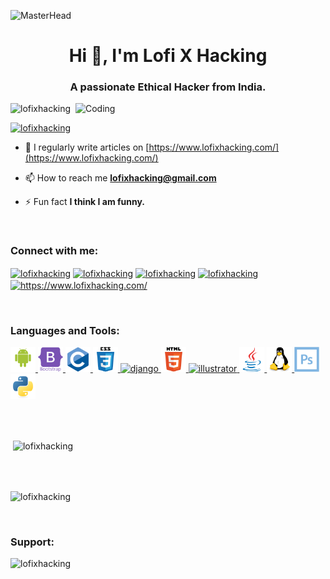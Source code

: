 ![MasterHead](https://img.freepik.com/premium-vector/hacker-vector-trendy-banner_36298-492.jpg?w=996)
<h1 align="center">Hi 👋, I'm Lofi X Hacking</h1>
<h3 align="center">A passionate Ethical Hacker from India.</h3>
<img align="right" alt="Coding" width="400" src="https://i.pinimg.com/originals/e4/26/70/e426702edf874b181aced1e2fa5c6cde.gif">


<p align="left"> <img src="https://komarev.com/ghpvc/?username=lofixhacking&label=Profile%20views&color=0e75b6&style=flat" alt="lofixhacking" /> </p>

<p align="left"> <a href="https://twitter.com/lofixhacking" target="blank"><img src="https://img.shields.io/twitter/follow/lofixhacking?logo=twitter&style=for-the-badge" alt="lofixhacking" /></a> </p>

- 📝 I regularly write articles on [https://www.lofixhacking.com/](https://www.lofixhacking.com/)

- 📫 How to reach me **lofixhacking@gmail.com**

- ⚡ Fun fact **I think I am funny.**

<br>
<h3 align="left">Connect with me:</h3>
<p align="left">
<a href="https://twitter.com/lofixhacking" target="blank"><img align="center" src="https://raw.githubusercontent.com/rahuldkjain/github-profile-readme-generator/master/src/images/icons/Social/twitter.svg" alt="lofixhacking" height="30" width="40" /></a>
<a href="https://linkedin.com/in/lofixhacking" target="blank"><img align="center" src="https://raw.githubusercontent.com/rahuldkjain/github-profile-readme-generator/master/src/images/icons/Social/linked-in-alt.svg" alt="lofixhacking" height="30" width="40" /></a>
<a href="https://instagram.com/lofixhacking" target="blank"><img align="center" src="https://raw.githubusercontent.com/rahuldkjain/github-profile-readme-generator/master/src/images/icons/Social/instagram.svg" alt="lofixhacking" height="30" width="40" /></a>
<a href="https://www.youtube.com/c/lofixhacking" target="blank"><img align="center" src="https://raw.githubusercontent.com/rahuldkjain/github-profile-readme-generator/master/src/images/icons/Social/youtube.svg" alt="lofixhacking" height="30" width="40" /></a>
<a href="/https://www.lofixhacking.com/" target="blank"><img align="center" src="https://raw.githubusercontent.com/rahuldkjain/github-profile-readme-generator/master/src/images/icons/Social/rss.svg" alt="https://www.lofixhacking.com/" height="30" width="40" /></a>
</p><br>

<h3 align="left">Languages and Tools:</h3>
<p align="left"> <a href="https://developer.android.com" target="_blank" rel="noreferrer"> <img src="https://raw.githubusercontent.com/devicons/devicon/master/icons/android/android-original-wordmark.svg" alt="android" width="40" height="40"/> </a> <a href="https://getbootstrap.com" target="_blank" rel="noreferrer"> <img src="https://raw.githubusercontent.com/devicons/devicon/master/icons/bootstrap/bootstrap-plain-wordmark.svg" alt="bootstrap" width="40" height="40"/> </a> <a href="https://www.cprogramming.com/" target="_blank" rel="noreferrer"> <img src="https://raw.githubusercontent.com/devicons/devicon/master/icons/c/c-original.svg" alt="c" width="40" height="40"/> </a> <a href="https://www.w3schools.com/css/" target="_blank" rel="noreferrer"> <img src="https://raw.githubusercontent.com/devicons/devicon/master/icons/css3/css3-original-wordmark.svg" alt="css3" width="40" height="40"/> </a> <a href="https://www.djangoproject.com/" target="_blank" rel="noreferrer"> <img src="https://cdn.worldvectorlogo.com/logos/django.svg" alt="django" width="40" height="40"/> </a> <a href="https://www.w3.org/html/" target="_blank" rel="noreferrer"> <img src="https://raw.githubusercontent.com/devicons/devicon/master/icons/html5/html5-original-wordmark.svg" alt="html5" width="40" height="40"/> </a> <a href="https://www.adobe.com/in/products/illustrator.html" target="_blank" rel="noreferrer"> <img src="https://www.vectorlogo.zone/logos/adobe_illustrator/adobe_illustrator-icon.svg" alt="illustrator" width="40" height="40"/> </a> <a href="https://www.java.com" target="_blank" rel="noreferrer"> <img src="https://raw.githubusercontent.com/devicons/devicon/master/icons/java/java-original.svg" alt="java" width="40" height="40"/> </a> <a href="https://www.linux.org/" target="_blank" rel="noreferrer"> <img src="https://raw.githubusercontent.com/devicons/devicon/master/icons/linux/linux-original.svg" alt="linux" width="40" height="40"/> </a> <a href="https://www.photoshop.com/en" target="_blank" rel="noreferrer"> <img src="https://raw.githubusercontent.com/devicons/devicon/master/icons/photoshop/photoshop-line.svg" alt="photoshop" width="40" height="40"/> </a> <a href="https://www.python.org" target="_blank" rel="noreferrer"> <img src="https://raw.githubusercontent.com/devicons/devicon/master/icons/python/python-original.svg" alt="python" width="40" height="40"/> </a> </p><br><br>



<p>&nbsp;<img align="center" src="https://github-readme-stats.vercel.app/api?username=lofixhacking&show_icons=true&locale=en" alt="lofixhacking" /></p><br><br>

<p><img align="center" src="https://github-readme-streak-stats.herokuapp.com/?user=lofixhacking&" alt="lofixhacking" /></p><br>

<h3 align="left">Support:</h3>
<p><a href="https://www.buymeacoffee.com/lofixhacking"> <img align="left" src="https://cdn.buymeacoffee.com/buttons/v2/default-yellow.png" height="50" width="210" alt="lofixhacking" /></a></p>
